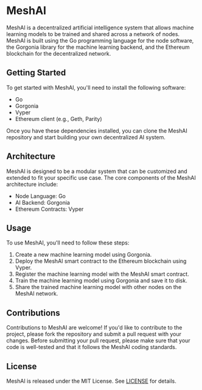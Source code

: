 # MeshAI

MeshAI is a decentralized artificial intelligence system that allows machine learning models to be trained and shared across a network of nodes. MeshAI is built using the Go programming language for the node software, the Gorgonia library for the machine learning backend, and the Ethereum blockchain for the decentralized network.

## Getting Started

To get started with MeshAI, you'll need to install the following software:

- Go
- Gorgonia
- Vyper
- Ethereum client (e.g., Geth, Parity)

Once you have these dependencies installed, you can clone the MeshAI repository and start building your own decentralized AI system.

## Architecture

MeshAI is designed to be a modular system that can be customized and extended to fit your specific use case. The core components of the MeshAI architecture include:

- Node Language: Go
- AI Backend: Gorgonia
- Ethereum Contracts: Vyper

## Usage

To use MeshAI, you'll need to follow these steps:

1. Create a new machine learning model using Gorgonia.
2. Deploy the MeshAI smart contract to the Ethereum blockchain using Vyper.
3. Register the machine learning model with the MeshAI smart contract.
4. Train the machine learning model using Gorgonia and save it to disk.
5. Share the trained machine learning model with other nodes on the MeshAI network.

## Contributions

Contributions to MeshAI are welcome! If you'd like to contribute to the project, please fork the repository and submit a pull request with your changes. Before submitting your pull request, please make sure that your code is well-tested and that it follows the MeshAI coding standards.

## License

MeshAI is released under the MIT License. See [LICENSE](LICENSE) for details.
